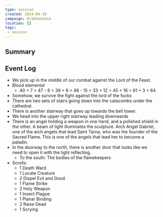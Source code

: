 ```yaml
---
type: session
created: 2024-04-19
campaign: Drakkenheim
location: []
tags:
 - session
---
```



## Summary

## Event Log

- We pick up in the middle of our combat against the Lord of the Feast.
- Blood elemental 
	- 40 + 7 = 47 - 8 = 39 + 9 = 48 - 15 = 33 + 12 = 45 + 16 = 61 + 3 = 64
- Somehow, we survive the fight against the lord of the fucks
- There are two sets of stairs going down into the catacombs under the cathedral.
- There is another stairway that goes up towards the bell tower.
- We head into the upper right stairway leading downwards
- There is an angel holding a weapon in one hand, and a polished shield in the other. A beam of light illuminates the sculpture. Arch Angel Gabriel, one of the arch angels that lead Saint Tarna, who was the founder of the Sacred Flame. This is one of the angels that lead her to become a paladin.
- In the doorway to the north, there is another door that looks like we need to open it with the light reflecting.
	- To the south: The bodies of the flamekeepers
- Scrolls:
	- 1 Death Ward
	- 1 Locate Creature
	- 2 Dispel Evil and Good
	- 1 Flame Strike
	- 2 Holy Weapon
	- 1 Insect Plague
	- 1 Planar Binding
	- 2 Raise Dead
	- 1 Scrying

